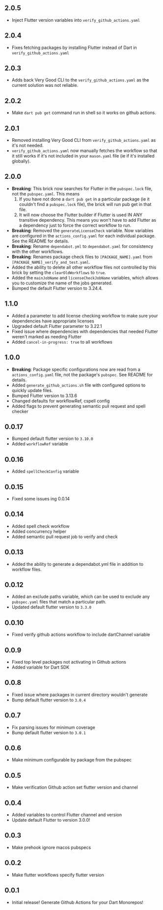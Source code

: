 ## 2.0.5

- Inject Flutter version variables into `verify_github_actions.yaml`

## 2.0.4

- Fixes fetching packages by installing Flutter instead of Dart in `verify_github_actions.yaml`

## 2.0.3

- Adds back Very Good CLI to the `verify_github_actions.yaml` as the current solution was not reliable.

## 2.0.2

- Make `dart pub get` command run in shell so it works on github actions.

## 2.0.1

- Removed installing Very Good CLI from `verify_github_actions.yaml` as it's not needed.
- `verify_github_actions.yaml` now manually fetches the workflow so that it still works if it's not included in your `mason.yaml` file (ie if it's installed globally).

## 2.0.0

- **Breaking**: This brick now searches for Flutter in the `pubspec.lock` file, not the `pubspec.yaml`. This means
  1. If you have not done a `dart pub get` in a particular package (ie it couldn't find a `pubspec.lock` file), the brick will run pub get in that file.
  2. It will now choose the Flutter builder if Flutter is used IN ANY transitive dependency. This means you won't have to add Flutter as a dependency just to force the correct workflow to run.
- **Breaking**: Removed the `generateLicenseCheck` variable. Now variables are configured in the `actions_config.yaml` for each individual package. See the README for details.
- **Breaking**: Rename `dependabot.yml` to `dependabot.yaml` for consistency with the other workflows.
- **Breaking**: Renames package check files to `[PACKAGE_NAME].yaml` from `[PACKAGE_NAME]_verify_and_test.yaml`.
- Added the ability to delete all other workflow files not controlled by this brick by setting the `clearOldWorkflows` to `true`.
- Added the `mainJobName` and `licenseCheckJobName` variables, which allows you to customize the name of the jobs generated.
- Bumped the default Flutter version to 3.24.4.

## 1.1.0

- Added a parameter to add license checking workflow to make sure your dependencies have appropriate licenses
- Upgraded default Flutter parameter to 3.22.1
- Fixed issue where dependencies with dependencies that needed Flutter weren't marked as needing Flutter
- Added `cancel-in-progress: true` to all workflows

## 1.0.0

- **Breaking**: Package specific configurations now are read from a `actions_config.yaml` file, not the package's `pubspec`. See README for details.
- Added `generate_github_actions.sh` file with configured options to quickly update files.
- Bumped Flutter version to 3.13.6
- Changed defaults for workflowRef, cspell config
- Added flags to prevent generating semantic pull request and spell checker

## 0.0.17

- Bumped default flutter version to `3.10.0`
- Added `workflowRef` variable

## 0.0.16

- Added `spellCheckConfig` variable

## 0.0.15

- Fixed some issues ing 0.0.14

## 0.0.14

- Added spell check workflow
- Added concurrency helper
- Added semantic pull request job to verify and check

## 0.0.13

- Added the ability to generate a dependabot.yml file in addition to workflow files.

## 0.0.12

- Added an exclude paths variable, which can be used to exclude any `pubspec.yaml` files that match a particular path.
- Updated default flutter version to `3.3.0`

## 0.0.10

- Fixed verify github actions workflow to include dartChannel variable

## 0.0.9

- Fixed top level packages not activating in Github actions
- Added variable for Dart SDK

## 0.0.8

- Fixed issue where packages in current directory wouldn't generate
- Bump default flutter version to `3.0.4`

## 0.0.7

- Fix parsing issues for minimum coverage
- Bump default flutter version to `3.0.1`

## 0.0.6

- Make minimum configurable by package from the pubspec

## 0.0.5

- Make verification Github action set flutter version and channel

## 0.0.4

- Added variables to control Flutter channel and version
- Update default Flutter to version 3.0.0!

## 0.0.3

- Make prehook ignore macos pubspecs

## 0.0.2

- Make flutter workflows specify flutter version

## 0.0.1

- Initial release! Generate Github Actions for your Dart Monorepos!
